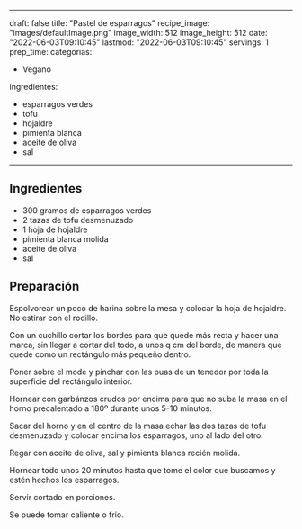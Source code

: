 
---
draft: false
title: "Pastel de esparragos"
recipe_image: "images/defaultImage.png"
image_width: 512
image_height: 512
date: "2022-06-03T09:10:45"
lastmod: "2022-06-03T09:10:45"
servings: 1
prep_time: 
categorias:
  - Vegano

ingredientes:
  - esparragos verdes
  - tofu
  - hojaldre
  - pimienta blanca
  - aceite de oliva
  - sal
---

## Ingredientes
- 300 gramos de esparragos verdes
- 2 tazas de tofu desmenuzado
- 1 hoja de hojaldre
- pimienta blanca molida
- aceite de oliva
- sal

## Preparación
Espolvorear un poco de harina sobre la mesa y colocar la hoja de hojaldre. No estirar con el rodillo.

Con un cuchillo cortar los bordes para que quede más recta y hacer una marca, sin llegar a cortar del todo, a unos q cm del borde, de manera que quede como un rectángulo más pequeño dentro.

Poner sobre el mode y pinchar con las puas de un tenedor por toda la superficie del rectángulo interior.

Hornear con garbánzos crudos por encima para que no suba la masa en el horno precalentado a 180º durante unos 5-10 minutos.

Sacar del horno y en el centro de la masa echar las dos tazas de tofu desmenuzado y colocar encima los esparragos, uno al lado del otro.

Regar con aceite de oliva, sal y pimienta blanca recién molida.

Hornear todo unos 20 minutos hasta que tome el color que buscamos y estén hechos los esparragos.

Servir cortado en porciones. 

Se puede tomar caliente o frío.


